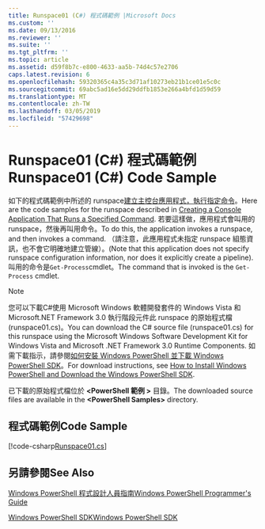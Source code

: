 ```yaml
---
title: Runspace01 (C#) 程式碼範例 |Microsoft Docs
ms.custom: ''
ms.date: 09/13/2016
ms.reviewer: ''
ms.suite: ''
ms.tgt_pltfrm: ''
ms.topic: article
ms.assetid: d59f8b7c-e800-4633-aa5b-74d4c57e2706
caps.latest.revision: 6
ms.openlocfilehash: 59320365c4a35c3d71af10273eb21b1ce01e5c0c
ms.sourcegitcommit: 69abc5ad16e5dd29ddfb1853e266a4bfd1d59d59
ms.translationtype: MT
ms.contentlocale: zh-TW
ms.lasthandoff: 03/05/2019
ms.locfileid: "57429698"
---
```

# <a name="runspace01-c-code-sample"></a><span data-ttu-id="35d2b-102">Runspace01 (C#) 程式碼範例</span><span class="sxs-lookup"><span data-stu-id="35d2b-102">Runspace01 (C#) Code Sample</span></span>

<span data-ttu-id="35d2b-103">如下的程式碼範例中所述的 runspace[建立主控台應用程式，執行指定命令](http://msdn.microsoft.com/en-us/793a6570-a072-4799-840b-172f28ce620e)。</span><span class="sxs-lookup"><span data-stu-id="35d2b-103">Here are the code samples for the runspace described in [Creating a Console Application That Runs a Specified Command](http://msdn.microsoft.com/en-us/793a6570-a072-4799-840b-172f28ce620e).</span></span> <span data-ttu-id="35d2b-104">若要這樣做，應用程式會叫用的 runspace，然後再叫用命令。</span><span class="sxs-lookup"><span data-stu-id="35d2b-104">To do this, the application invokes a runspace, and then invokes a command.</span></span> <span data-ttu-id="35d2b-105">（請注意，此應用程式未指定 runspace 組態資訊，也不會它明確地建立管線）。</span><span class="sxs-lookup"><span data-stu-id="35d2b-105">(Note that this application does not specify runspace configuration information, nor does it explicitly create a pipeline).</span></span> <span data-ttu-id="35d2b-106">叫用的命令是`Get-Process`cmdlet。</span><span class="sxs-lookup"><span data-stu-id="35d2b-106">The command that is invoked is the `Get-Process` cmdlet.</span></span>

> [!NOTE]
> <span data-ttu-id="35d2b-107">您可以下載C#使用 Microsoft Windows 軟體開發套件的 Windows Vista 和 Microsoft.NET Framework 3.0 執行階段元件此 runspace 的原始程式檔 (runspace01.cs)。</span><span class="sxs-lookup"><span data-stu-id="35d2b-107">You can download the C# source file (runspace01.cs) for this runspace using the Microsoft Windows Software Development Kit for Windows Vista and Microsoft .NET Framework 3.0 Runtime Components.</span></span> <span data-ttu-id="35d2b-108">如需下載指示，請參閱[如何安裝 Windows PowerShell 並下載 Windows PowerShell SDK](/powershell/developer/installing-the-windows-powershell-sdk)。</span><span class="sxs-lookup"><span data-stu-id="35d2b-108">For download instructions, see [How to Install Windows PowerShell and Download the Windows PowerShell SDK](/powershell/developer/installing-the-windows-powershell-sdk).</span></span>
>
> <span data-ttu-id="35d2b-109">已下載的原始程式檔位於 **\<PowerShell 範例 >** 目錄。</span><span class="sxs-lookup"><span data-stu-id="35d2b-109">The downloaded source files are available in the **\<PowerShell Samples>** directory.</span></span>

## <a name="code-sample"></a><span data-ttu-id="35d2b-110">程式碼範例</span><span class="sxs-lookup"><span data-stu-id="35d2b-110">Code Sample</span></span>

[!code-csharp[Runspace01.cs](../../powershell-sdk-samples/SDK-2.0/csharp/Runspace01/Runspace01.cs#L11-L62 "Runspace01.cs")]

## <a name="see-also"></a><span data-ttu-id="35d2b-111">另請參閱</span><span class="sxs-lookup"><span data-stu-id="35d2b-111">See Also</span></span>

[<span data-ttu-id="35d2b-112">Windows PowerShell 程式設計人員指南</span><span class="sxs-lookup"><span data-stu-id="35d2b-112">Windows PowerShell Programmer's Guide</span></span>](./windows-powershell-programmer-s-guide.md)

[<span data-ttu-id="35d2b-113">Windows PowerShell SDK</span><span class="sxs-lookup"><span data-stu-id="35d2b-113">Windows PowerShell SDK</span></span>](../windows-powershell-reference.md)